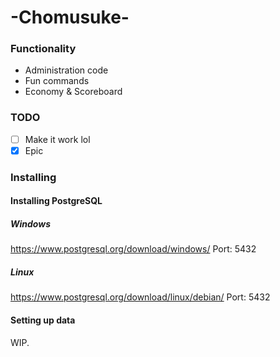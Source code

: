 # -Chomusuke-
### Functionality
- Administration code
- Fun commands
- Economy & Scoreboard

### TODO
- [ ] Make it work lol
- [x] Epic

### Installing
#### Installing PostgreSQL
##### Windows
https://www.postgresql.org/download/windows/
Port: 5432

##### Linux
https://www.postgresql.org/download/linux/debian/
Port: 5432

#### Setting up data
WIP.
